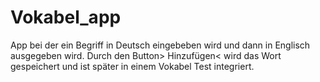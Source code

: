 # Vokabel_app
App bei der ein Begriff in Deutsch eingebeben wird und dann in Englisch ausgegeben wird. 
Durch den Button> Hinzufügen< wird das Wort gespeichert und ist später in einem Vokabel Test integriert.
